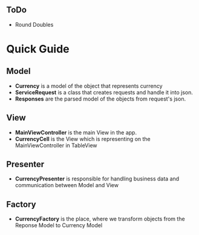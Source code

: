 ## ToDo
* Round Doubles

# Quick Guide
## Model
- **Currency** is a model of the object that represents currency
- **ServiceRequest** is a class that creates requests and handle it into json.
- **Responses** are the parsed model of the objects from request's json.


## View
- **MainViewController** is the main View in the app.
- **CurrencyCell** is the View which is representing on the MainViewController in TableView


## Presenter
- **CurrencyPresenter** is responsible for handling business data and communication between Model and View


## Factory
- **CurrencyFactory** is the place, where we transform objects from the Reponse Model to Currency Model
